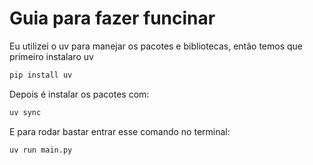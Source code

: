 # Guia para fazer funcinar
Eu utilizei o uv para manejar os pacotes e bibliotecas, então temos que primeiro instalaro uv
```python
pip install uv
```

Depois é instalar os pacotes com:
```python
uv sync
```

E para rodar bastar entrar esse comando no terminal:
```python
uv run main.py
```
